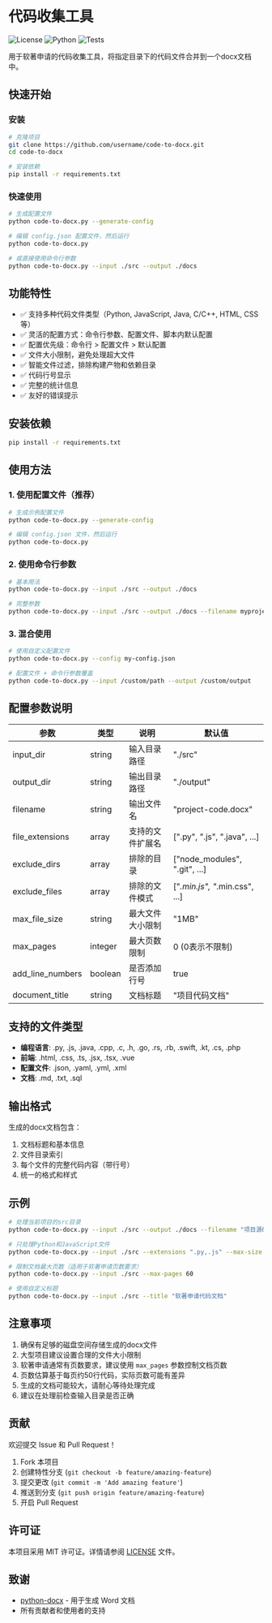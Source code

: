 # 代码收集工具

![License](https://img.shields.io/badge/license-MIT-blue.svg)
![Python](https://img.shields.io/badge/python-3.7%2B-blue.svg)
![Tests](https://github.com/username/code-to-docx/workflows/Tests/badge.svg)

用于软著申请的代码收集工具，将指定目录下的代码文件合并到一个docx文档中。

## 快速开始

### 安装

```bash
# 克隆项目
git clone https://github.com/username/code-to-docx.git
cd code-to-docx

# 安装依赖
pip install -r requirements.txt
```

### 快速使用

```bash
# 生成配置文件
python code-to-docx.py --generate-config

# 编辑 config.json 配置文件，然后运行
python code-to-docx.py

# 或直接使用命令行参数
python code-to-docx.py --input ./src --output ./docs
```

## 功能特性

- ✅ 支持多种代码文件类型（Python, JavaScript, Java, C/C++, HTML, CSS等）
- ✅ 灵活的配置方式：命令行参数、配置文件、脚本内默认配置
- ✅ 配置优先级：命令行 > 配置文件 > 默认配置
- ✅ 文件大小限制，避免处理超大文件
- ✅ 智能文件过滤，排除构建产物和依赖目录
- ✅ 代码行号显示
- ✅ 完整的统计信息
- ✅ 友好的错误提示

## 安装依赖

```bash
pip install -r requirements.txt
```

## 使用方法

### 1. 使用配置文件（推荐）

```bash
# 生成示例配置文件
python code-to-docx.py --generate-config

# 编辑 config.json 文件，然后运行
python code-to-docx.py
```

### 2. 使用命令行参数

```bash
# 基本用法
python code-to-docx.py --input ./src --output ./docs

# 完整参数
python code-to-docx.py --input ./src --output ./docs --filename myproject.docx --title "我的项目代码"
```

### 3. 混合使用

```bash
# 使用自定义配置文件
python code-to-docx.py --config my-config.json

# 配置文件 + 命令行参数覆盖
python code-to-docx.py --input /custom/path --output /custom/output
```

## 配置参数说明

| 参数 | 类型 | 说明 | 默认值 |
|------|------|------|--------|
| input_dir | string | 输入目录路径 | "./src" |
| output_dir | string | 输出目录路径 | "./output" |
| filename | string | 输出文件名 | "project-code.docx" |
| file_extensions | array | 支持的文件扩展名 | [".py", ".js", ".java", ...] |
| exclude_dirs | array | 排除的目录 | ["node_modules", ".git", ...] |
| exclude_files | array | 排除的文件模式 | ["*.min.js", "*.min.css", ...] |
| max_file_size | string | 最大文件大小限制 | "1MB" |
| max_pages | integer | 最大页数限制 | 0 (0表示不限制) |
| add_line_numbers | boolean | 是否添加行号 | true |
| document_title | string | 文档标题 | "项目代码文档" |

## 支持的文件类型

- **编程语言**: .py, .js, .java, .cpp, .c, .h, .go, .rs, .rb, .swift, .kt, .cs, .php
- **前端**: .html, .css, .ts, .jsx, .tsx, .vue
- **配置文件**: .json, .yaml, .yml, .xml
- **文档**: .md, .txt, .sql

## 输出格式

生成的docx文档包含：
1. 文档标题和基本信息
2. 文件目录索引
3. 每个文件的完整代码内容（带行号）
4. 统一的格式和样式

## 示例

```bash
# 处理当前项目的src目录
python code-to-docx.py --input ./src --output ./docs --filename "项目源码.docx"

# 只处理Python和JavaScript文件
python code-to-docx.py --input ./src --extensions ".py,.js" --max-size "2MB"

# 限制文档最大页数（适用于软著申请页数要求）
python code-to-docx.py --input ./src --max-pages 60

# 使用自定义标题
python code-to-docx.py --input ./src --title "软著申请代码文档"
```

## 注意事项

1. 确保有足够的磁盘空间存储生成的docx文件
2. 大型项目建议设置合理的文件大小限制
3. 软著申请通常有页数要求，建议使用 `max_pages` 参数控制文档页数
4. 页数估算基于每页约50行代码，实际页数可能有差异
5. 生成的文档可能较大，请耐心等待处理完成
6. 建议在处理前检查输入目录是否正确

## 贡献

欢迎提交 Issue 和 Pull Request！

1. Fork 本项目
2. 创建特性分支 (`git checkout -b feature/amazing-feature`)
3. 提交更改 (`git commit -m 'Add amazing feature'`)
4. 推送到分支 (`git push origin feature/amazing-feature`)
5. 开启 Pull Request

## 许可证

本项目采用 MIT 许可证。详情请参阅 [LICENSE](LICENSE) 文件。

## 致谢

- [python-docx](https://python-docx.readthedocs.io/) - 用于生成 Word 文档
- 所有贡献者和使用者的支持